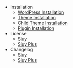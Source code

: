 - Installation
  - [WordPress Installation](wordpress-installation.md)
  - [Theme Installation](install-restarter-wordpress-theme.md)
  - [Child Theme Installation](install-restarter-wordpress-child-theme.md)
  - [Plugin Installation](install-restarter-plus-plugin.md)
- License
  - [Siuy](siuy-wordpress-theme-license.md)
  - [Siuy Plus](siuy-plus-plugin-license.md)
- Changelog
  - [Siuy](siuy-wordpress-theme-changelog.md)
  - [Siuy Plus](siuy-plus-plugin-changelog.md)
